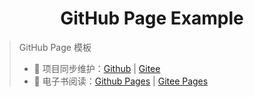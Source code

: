 <h1 align="center">GitHub Page Example</h1>

> GitHub Page 模板
>
> - 🔁 项目同步维护：[Github](https://github.com/kuzank/example-gh-pages/) | [Gitee](https://gitee.com/kuzank/example-gh-pages/)
> - 📖 电子书阅读：[Github Pages](https://kuzank.github.io/example-gh-pages/) | [Gitee Pages](http://kuzank.gitee.io/example-gh-pages/)

